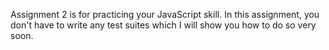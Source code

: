 Assignment 2 is for practicing your JavaScript skill.
In this assignment, you don't have to write any test suites
which I will show you how to do so very soon.

